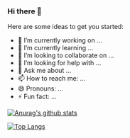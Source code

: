 ### Hi there 👋

<!--
**Promacanthus/Promacanthus** is a ✨ _special_ ✨ repository because its `README.md` (this file) appears on your GitHub profile.
-->

Here are some ideas to get you started:

- 🔭 I’m currently working on ...
- 🌱 I’m currently learning ...
- 👯 I’m looking to collaborate on ...
- 🤔 I’m looking for help with ...
- 💬 Ask me about ...
- 📫 How to reach me: ...
- 😄 Pronouns: ...
- ⚡ Fun fact: ...

[![Anurag's github stats](https://github-readme-stats.vercel.app/api?username=Promacanthus&show_icons=true&theme=radical)](https://github.com/anuraghazra/github-readme-stats)

<!--[![ReadMe Card](https://github-readme-stats.vercel.app/api/pin/?username=Promacanthus&repo=Promacanthus)](https://github.com/anuraghazra/github-readme-stats)-->

[![Top Langs](https://github-readme-stats.vercel.app/api/top-langs/?username=Promacanthus&layout=compact&hide=JavaScript,TypeScripts,CSS)](https://github.com/anuraghazra/github-readme-stats)

<!--
<a href="https://github.com/anuraghazra/github-readme-stats">
  <img align="left" src="https://github-readme-stats.vercel.app/api/pin/?username=anuraghazra&repo=github-readme-stats" />
</a>
<a href="https://github.com/anuraghazra/convoychat">
  <img align="left" src="https://github-readme-stats.vercel.app/api/pin/?username=anuraghazra&repo=convoychat" />
</a>
-->
